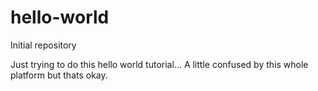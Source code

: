 # hello-world
Initial repository

Just trying to do this hello world tutorial... A little confused by this whole platform but thats okay.
